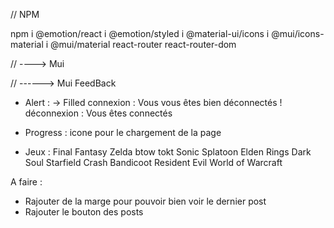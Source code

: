 // NPM

npm i @emotion/react
i @emotion/styled
i @material-ui/icons
i @mui/icons-material
i @mui/material react-router
react-router-dom

// ----> Mui

// ------> Mui FeedBack

-  Alert : -> Filled
   connexion :
   <Alert variant="filled" severity="info">
   Vous vous êtes bien déconnectés !
   </Alert>
   déconnexion :
   <Alert variant="filled" severity="success">
   Vous êtes connectés
   </Alert>

-  Progress : icone pour le chargement de la page
   <CircularProgress />

-  Jeux :
   Final Fantasy
   Zelda btow tokt
   Sonic
   Splatoon
   Elden Rings
   Dark Soul
   Starfield
   Crash Bandicoot
   Resident Evil
   World of Warcraft

A faire :

-  Rajouter de la marge pour pouvoir bien voir le dernier post
-  Rajouter le bouton des posts
